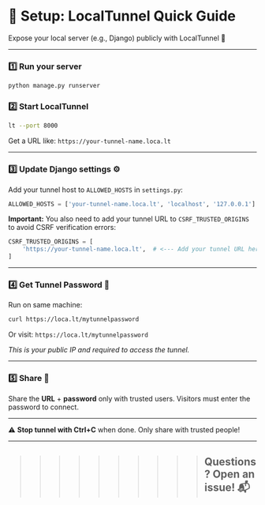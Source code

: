 # 🚀 Setup: LocalTunnel Quick Guide

Expose your local server (e.g., Django) publicly with LocalTunnel 🔗

---

### 1️⃣ Run your server

```bash
python manage.py runserver
````

### 2️⃣ Start LocalTunnel

```bash
lt --port 8000
```

Get a URL like:
`https://your-tunnel-name.loca.lt`

---

### 3️⃣ Update Django settings ⚙️

Add your tunnel host to `ALLOWED_HOSTS` in `settings.py`:

```python
ALLOWED_HOSTS = ['your-tunnel-name.loca.lt', 'localhost', '127.0.0.1']
```

**Important:** You also need to add your tunnel URL to `CSRF_TRUSTED_ORIGINS` to avoid CSRF verification errors:

```python
CSRF_TRUSTED_ORIGINS = [
    'https://your-tunnel-name.loca.lt',  # <--- Add your tunnel URL here
]
```

---

### 4️⃣ Get Tunnel Password 🔑

Run on same machine:

```bash
curl https://loca.lt/mytunnelpassword
```

Or visit:
`https://loca.lt/mytunnelpassword`

*This is your public IP and required to access the tunnel.*

---

### 5️⃣ Share 🔄

Share the **URL** + **password** only with trusted users.
Visitors must enter the password to connect.

---

⚠️ **Stop tunnel with Ctrl+C** when done.
Only share with trusted people!

---

> > > > > > > > > >## Questions? Open an issue! 📬

